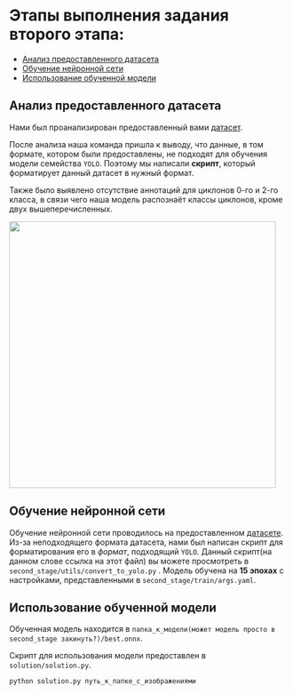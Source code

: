 

# Этапы выполнения задания второго этапа:
- [Анализ предоставленного датасета](#анализ-предоставленного-датасета)
- [Обучение нейронной сети](#обучение-нейронной-сети)
- [Использование обученной модели](#использование-обученной-модели)

## Анализ предоставленного датасета
Нами был проанализирован предоставленный вами [датасет](https://github.com/academy21/TC-Satellite-DataSet/tree/main).

После анализа наша команда пришла к выводу, что данные, в том формате, котором были предоставлены, не подходят для обучения модели семейства `YOLO`. Поэтому мы написали **скрипт**, который форматирует данный датасет в нужный формат.

Также было выявлено отсутствие аннотаций для циклонов 0-го и 2-го класса, в связи чего наша модель распознаёт классы циклонов, кроме двух вышеперечисленных.

<img src="https://github.com/pocketgodru/SiriusAI_detection_tropical_cyclone/blob/main/second_stage/img/labels.jpg" width="480" height="480">

## Обучение нейронной сети

Обучение нейронной сети проводилось на предоставленном [датасете](https://github.com/academy21/TC-Satellite-DataSet/tree/main).
Из-за неподходящего формата датасета, нами был написан скрипт для форматирования его в *формат*, подходящий `YOLO`. Данный скрипт(на данном слове ссылка на этот файл) вы можете просмотреть в `second_stage/utils/convert_to_yolo.py` .
Модель обучена на **15 эпохах**  с настройками, представленными в `second_stage/train/args.yaml`.

## Использование обученной модели
Обученная модель находится в `папка_к_модели(может модель просто в second_stage закинуть?)/best.onnx`.

Скрипт для использования модели предоставлен в `solution/solution.py`.
```bash
python solution.py путь_к_папке_с_изображениями 
```
